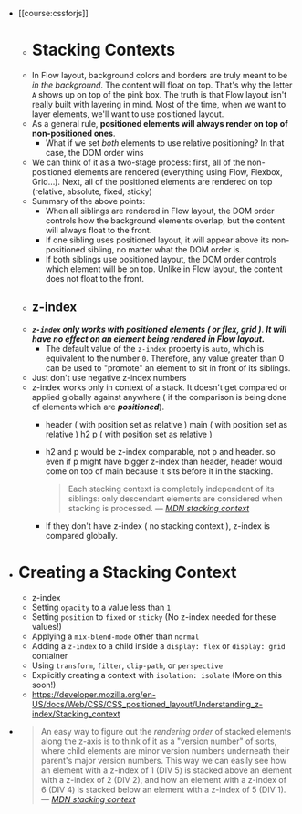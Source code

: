 - [[course:cssforjs]]
	- # Stacking Contexts
	- In Flow layout, background colors and borders are truly meant to be *in the background*. The content will float on top. That's why the letter `A` shows up on top of the pink box. The truth is that Flow layout isn't really built with layering in mind. Most of the time, when we want to layer elements, we'll want to use positioned layout.
	- As a general rule, **positioned elements will always render on top of non-positioned ones**.
		- What if we set *both* elements to use relative positioning? In that case, the DOM order wins
	- We can think of it as a two-stage process: first, all of the non-positioned elements are rendered (everything using Flow, Flexbox, Grid…). Next, all of the positioned elements are rendered on top (relative, absolute, fixed, sticky)
	- Summary of the above points:
		- When all siblings are rendered in Flow layout, the DOM order controls how the background elements overlap, but the content will always float to the front.
		- If one sibling uses positioned layout, it will appear above its non-positioned sibling, no matter what the DOM order is.
		- If both siblings use positioned layout, the DOM order controls which element will be on top. Unlike in Flow layout, the content does not 
		  float to the front.
	- ## z-index
	- ***`z-index` only works with positioned elements ( or flex, grid )***. ***It will have no effect on an element being rendered in Flow layout.***
		- The default value of the `z-index` property is `auto`, which is equivalent to the number `0`. Therefore, any value greater than 0 can be used to "promote" an element to sit in front of its siblings.
	- Just don't use negative z-index numbers
	- z-index works only in context of a stack. It doesn't get compared or applied globally against anywhere ( if the comparison is being done of elements which are ***positioned***).
		- header ( with position set as relative )
		  main ( with position set as relative )
		      h2
		      p ( with position set as relative )
		- h2 and p would be z-index comparable, not p and header. so even if p might have bigger z-index than header, header would come on top of main because it sits before it in the stacking.
		  
		  > Each stacking context is completely independent of its siblings: only 
		  descendant elements are considered when stacking is processed.
		  > — *[MDN stacking context](https://developer.mozilla.org/en-US/docs/Web/CSS/CSS_positioned_layout/Understanding_z-index/Stacking_context)*
		- If they don't have z-index ( no stacking context ), z-index is compared globally.
- # Creating a Stacking Context
	- z-index
	- Setting `opacity` to a value less than `1`
	- Setting `position` to `fixed` or `sticky` (No z-index needed for these values!)
	- Applying a `mix-blend-mode` other than `normal`
	- Adding a `z-index` to a child inside a `display: flex` or `display: grid` container
	- Using `transform`, `filter`, `clip-path`, or `perspective`
	- Explicitly creating a context with `isolation: isolate` (More on this soon!)
	- https://developer.mozilla.org/en-US/docs/Web/CSS/CSS_positioned_layout/Understanding_z-index/Stacking_context
- > An easy way to figure out the *rendering order* of stacked elements along the z-axis is to think of it as a "version number" of sorts, where child elements are minor version numbers underneath their parent's major version numbers. This way we can easily see how an element with a z-index of 1 (DIV 5) is stacked above an element with a z-index of 2 (DIV 2), and how an element with a z-index of 6 (DIV 4) 
  is stacked below an element with a z-index of 5 (DIV 1).
  > — *[MDN stacking context](https://developer.mozilla.org/en-US/docs/Web/CSS/CSS_positioned_layout/Understanding_z-index/Stacking_context)*